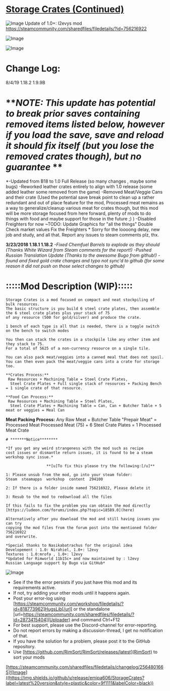 # [Storage Crates (Continued)](https://steamcommunity.com/sharedfiles/filedetails/?id=2564801665)

![Image](https://i.imgur.com/buuPQel.png)
Update of 1.0+: l2evys mod
https://steamcommunity.com/sharedfiles/filedetails/?id=756216922

![Image](https://i.imgur.com/pufA0kM.png)
	
![Image](https://i.imgur.com/Z4GOv8H.png)
# Change Log:


8/4/19 1.18.2  1.9.9B
# ***NOTE: This update has potential to break prior saves containing removed items listed below, however if you load the save, save and reload it should fix itself (but you lose the removed crates though), but no guarantee*  ** 


*-Updated from B18 to 1.0 Full Release (so many changes , maybe some bugs)
-Reworked leather crates entirely to align with 1.0 release (some added leather some removed from the game)
-Removed Meat/Veggie Cans and their crate (Used the potential save break point to clean up a rather redundant and out of place feature for the mod, Processed meat remains as a way to generalize/cleanup various meat for crates though, but this mod will be more storage focused from here forward, plenty of mods to do things with food and maybe support for those in the future ;) )
-Disabled Freighters for now
~TODO: 
	Update Graphics for "all the things"
	Double Check market values
	Fix the Freighters *
Sorry for the loooong delay, new job and study, and all that. Report any issues to steam comments plz, thx.

**3/23/2018 1.18.1  1.18.2**
*-Fixed Chemfuel Barrels to explode as they should (Thanks White Wizard from Steam comments for the report!)
   -Pushed Russian Translation Update (Thanks to the awesome Bugo from github!)
   -found and fixed gold crate changes and typo not sync'd to github (for some reason it did not push on those select changes to github)*

   #  :::::Mod Description (WIP):::::


    Storage Crates is a mod focused on compact and neat stockpiling of bulk resources.
    The basic structure is you build 6 steel crate plates, then assemble the 6 steel crate plates plus your stack of 75 
    of any resource (500 for gold/silver) and produce the crate.

    1 bench of each type is all that is needed, there is a toggle switch on the bench to switch modes

    You then can stack the crates in a stockpile like any other item and they stack to 75. 
    For a total of 5625 of a non-currency resource on a single tile.

    You can also pack meat/veggies into a canned meal that does not spoil.
    You can then even pack the meat/veggie cans into a crate for storage too.

    **Crates Process:**
     Raw Resources + Machining Table = Steel Crate Plates,
      Steel Crate Plates + Full single stack of resources + Packing Bench = 1 single crate of that resource.

    **Food Can Process:**
     Raw Resources + Machining Table = Steel Plates, 
      Steel Crate Plates + Machining Table = Can, Can + Butcher Table + 5 meat or veggies = Meal Can

   **Meat Packing Process:**
    Any Raw Meat + Butcher Table "Prepair Meat" = Processed Meat
    Processed Meat (75) + 6 Steel Crate Plates = 1 Processed Meat Crate

    # *******Notice******** 

    *If you get any weird strangeness with the mod such as recipe 
    cost issues or dismantle return issues, it is found to be a steam workshop sync issue.*

                      **[u]To fix this please try the following:[/u]**

    1: Please unsub from the mod, go into your steam folder: 
    Steam  steamapps  workshop  content  294100
    
    2: If there is a folder inside named 756216922, Please delete it
    
    3: Resub to the mod to redownload all the files

    If this fails to fix the problem you can obtain the mod directly
    [https://ludeon.com/forums/index.php?topic=18589.0](here)

    Alternatively after you download the mod and still having issues you can try
    copying the mod files from the forum post into the mentioned folder 756216922
    and overwrite. 

    *Special thanks to Nasikabatrachus for the original idea
    Developement : 1.0: Nirahiel, 1.0+: l2evy
    Textures : 1.0:mrofa , 1.0+: l2evy
    *Updated for Rimworld 11b15c+ and now maintained by : l2evy
    Russian Language support by Bugo via GitHub*

![Image](https://i.imgur.com/PwoNOj4.png)


-  See if the the error persists if you just have this mod and its requirements active.
-  If not, try adding your other mods until it happens again.
-  Post your error-log using [https://steamcommunity.com/workshop/filedetails/?id=818773962]HugsLib[/url] or the standalone [url=https://steamcommunity.com/sharedfiles/filedetails/?id=2873415404](Uploader) and command Ctrl+F12
-  For best support, please use the Discord-channel for error-reporting.
-  Do not report errors by making a discussion-thread, I get no notification of that.
-  If you have the solution for a problem, please post it to the GitHub repository.
-  Use [https://github.com/RimSort/RimSort/releases/latest](RimSort) to sort your mods



[https://steamcommunity.com/sharedfiles/filedetails/changelog/2564801665]![Image]((https://img.shields.io/github/v/release/emipa606/StorageCrates?label=latest%20version&style=plastic&color=9f1111&labelColor=black))
